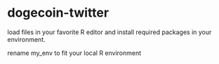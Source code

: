 # dogecoin-twitter

load files in your favorite R editor and install required packages in your environment.

rename my_env to fit your local R environment
